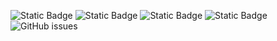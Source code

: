 ![Static Badge](https://img.shields.io/badge/blacklists-60-000000) ![Static Badge](https://img.shields.io/badge/blacklisted-3179681-cc0000) ![Static Badge](https://img.shields.io/badge/whitelisted-2244-00CC00) ![Static Badge](https://img.shields.io/badge/streaming_blacklist-28107-000000) ![GitHub issues](https://img.shields.io/github/issues/fabriziosalmi/blacklists)
